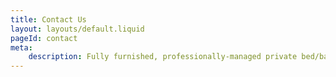 ```yaml
---
title: Contact Us
layout: layouts/default.liquid
pageId: contact
meta:
    description: Fully furnished, professionally-managed private bed/bath co-living suites in the Bay Area and Redwood City, CA.
---
```

